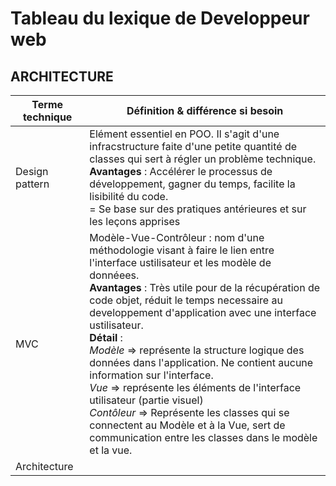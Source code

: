 # Tableau du lexique de Developpeur web

## ARCHITECTURE

| Terme technique  | Définition & différence si besoin |
| - | - |
| Design pattern | Elément essentiel en POO. Il s'agit d'une infracstructure faite d'une petite quantité de classes qui sert à régler un problème technique. <br> **Avantages** : Accélérer le processus de développement, gagner du temps, facilite la lisibilité du code. <br>   = Se base sur des pratiques antérieures et sur les leçons apprises  |
| MVC | Modèle-Vue-Contrôleur : nom d'une méthodologie visant à faire le lien entre l'interface ustilisateur et les modèle de donnéees. <br> **Avantages** : Très utile pour de la récupération de code objet, réduit le temps necessaire au developpement d'application avec une interface ustilisateur. <br> **Détail** : <br> *Modèle* => représente la structure logique des données dans l'application. Ne contient aucune information sur l'interface. <br> *Vue* => représente les éléments de l'interface utilisateur (partie visuel) <br> *Contôleur* => Représente les classes qui se connectent au Modèle et à la Vue, sert de communication entre les classes dans le modèle et la vue.|
| Architecture |  |